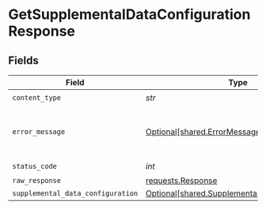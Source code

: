 # GetSupplementalDataConfigurationResponse


## Fields

| Field                                                                                                  | Type                                                                                                   | Required                                                                                               | Description                                                                                            |
| ------------------------------------------------------------------------------------------------------ | ------------------------------------------------------------------------------------------------------ | ------------------------------------------------------------------------------------------------------ | ------------------------------------------------------------------------------------------------------ |
| `content_type`                                                                                         | *str*                                                                                                  | :heavy_check_mark:                                                                                     | N/A                                                                                                    |
| `error_message`                                                                                        | [Optional[shared.ErrorMessage]](../../models/shared/errormessage.md)                                   | :heavy_minus_sign:                                                                                     | Your API request was not properly authorized.                                                          |
| `status_code`                                                                                          | *int*                                                                                                  | :heavy_check_mark:                                                                                     | N/A                                                                                                    |
| `raw_response`                                                                                         | [requests.Response](https://requests.readthedocs.io/en/latest/api/#requests.Response)                  | :heavy_minus_sign:                                                                                     | N/A                                                                                                    |
| `supplemental_data_configuration`                                                                      | [Optional[shared.SupplementalDataConfiguration]](../../models/shared/supplementaldataconfiguration.md) | :heavy_minus_sign:                                                                                     | OK                                                                                                     |